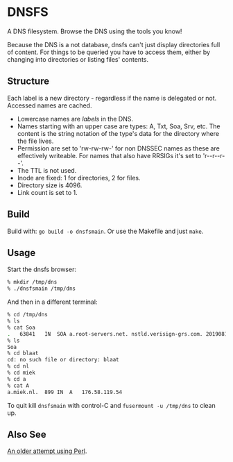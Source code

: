 # DNSFS

A DNS filesystem. Browse the DNS using the tools you know!

Because the DNS is a not database, dnsfs can't just display directories full of content. For things
to be queried you have to access them, either by changing into directories or listing files'
contents.

## Structure

Each label is a new directory - regardless if the name is delegated or not. Accessed names are
cached.

* Lowercase names are *labels* in the DNS.
* Names starting with an upper case are types: A, Txt, Soa, Srv, etc. The content is the string
  notation of the type's data for the directory where the file lives.
* Permission are set to 'rw-rw-rw-' for non DNSSEC names as these are effectively writeable. For
  names that also have RRSIGs it's set to 'r--r--r--'.
* The TTL is not used.
* Inode are fixed: 1 for directories, 2 for files.
* Directory size is 4096.
* Link count is set to 1.

## Build

Build with: `go build -o dnsfsmain`. Or use the Makefile and just `make`.

## Usage

Start the dnsfs browser:

~~~ sh
% mkdir /tmp/dns
% ./dnsfsmain /tmp/dns
~~~

And then in a different terminal:

~~~ sh
% cd /tmp/dns
% ls
% cat Soa
.	63841	IN	SOA	a.root-servers.net. nstld.verisign-grs.com. 2019081000 1800 900 604800 86400
% ls
Soa
% cd blaat
cd: no such file or directory: blaat
% cd nl
% cd miek
% cd a
% cat A
a.miek.nl.	899	IN	A	176.58.119.54
~~~

To quit kill `dnsfsmain` with control-C and `fusermount -u /tmp/dns` to clean up.

## Also See

[An older attempt using Perl](https://miek.nl/2010/december/04/a-dns-filesystem/).

